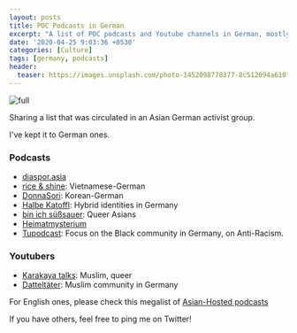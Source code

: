 ```yaml
---
layout: posts
title: POC Podcasts in German
excerpt: "A list of POC podcasts and Youtube channels in German, mostly for the DACH region and Europe"
date: '2020-04-25 9:03:36 +0530'
categories: [Culture]
tags: [germany, podcasts]
header:
  teaser: https://images.unsplash.com/photo-1452098778377-8c512094a610?ixlib=rb-1.2.1&ixid=eyJhcHBfaWQiOjEyMDd9&auto=format&fit=crop&w=1351&q=80
---
```

![full](https://images.unsplash.com/photo-1452098778377-8c512094a610?ixlib=rb-1.2.1&ixid=eyJhcHBfaWQiOjEyMDd9&auto=format&fit=crop&w=1351&q=80)

Sharing a list that was circulated in an Asian German activist group.

I've kept it to German ones. 

### Podcasts

- [diaspor.asia](https://www.mixcloud.com/DiasporAsia/)
- [rice & shine](https://riceandshine.podigee.io/): Vietnamese-German
- [DonnaSori](https://www.listennotes.com/podcasts/donnasori-thea-suh-sZ5NowdCTVc/): Korean-German
- [Halbe Katoffl](https://halbekatoffl.de/): Hybrid identities in Germany
- [bin ich süßsauer](https://binichsuesssauer.podigee.io/): Queer Asians
- [Heimatmysterium](https://heimatmysterium.podigee.io/)
- [Tupodcast](https://tupodcast.podigee.io/): Focus on the Black community in Germany, on Anti-Racism.

### Youtubers
- [Karakaya talks](https://www.youtube.com/channel/UCfN7JOiJhYpMHuRgLV1JicA): Muslim, queer
- [Datteltäter](https://www.youtube.com/channel/UCF_oOFgq8qwi7HRGTJSsZ-g): Muslim community in Germany

For English ones, please check this megalist of [Asian-Hosted podcasts](https://medium.com/@thetaoofselfconfidence/the-ultimate-list-of-asian-hosted-podcasts-to-listen-to-e4337e0e3475)

If you have others, feel free to ping me on Twitter!





